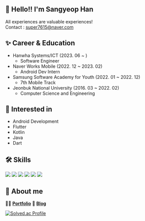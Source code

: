 ## 👋 Hello!!  I'm Sangyeop Han
All experiences are valuable experiences! </br>
Contact : super7615@naver.com

## ✨ Career & Education
- Hanwha Systems/ICT (2023. 06 ~ )
  - Software Engineer
- Naver Works Mobile (2022. 12 ~ 2023. 02)
  - Android Dev Intern
- Samsung Software Academy for Youth (2022. 01 ~ 2022. 12)
  - 7th Mobile Track  
- Jeonbuk National University (2016. 03 ~ 2022. 02)
  - Computer Science and Engineering

## 🤔 Interested in
- Android Development
- Flutter
- Kotlin
- Java
- Dart

## 🛠️ Skills
<div>
  <img src="https://img.shields.io/badge/Android-3DDC84?style=flat&logo=android&logoColor=white"> 
  <img src="https://img.shields.io/badge/Flutter-02569B?style=flat&logo=flutter&logoColor=white"> 
  <img src="https://img.shields.io/badge/Kotlin-7F52FF?style=flat&logo=kotlin&logoColor=white"> 
  <img src="https://img.shields.io/badge/Java-007396?style=flat&logo=java&logoColor=white"> 
  <img src="https://img.shields.io/badge/Dart-0175C2?style=flat&logo=dart&logoColor=white">
  <img src="https://img.shields.io/badge/Firebase-FFCA28?style=flat&logo=firebase&logoColor=white">
</div>

## 💭 About me
💁‍♂️ [**Portfolio**](https://sweltering-enthusiasm-d6a.notion.site/cc5a5bf472bd40e99bc659de25e72d35)
📝 [**Blog**](https://hanyeop.tistory.com/)

[![Solved.ac Profile](http://mazassumnida.wtf/api/v2/generate_badge?boj=dhskdlwu)](https://solved.ac/dhskdlwu/)

